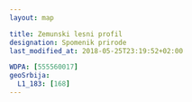 ```yaml
---
layout: map

title: Zemunski lesni profil
designation: Spomenik prirode
last_modified_at: 2018-05-25T23:19:52+02:00

WDPA: [555560017]
geoSrbija:
  L1_183: [168]
---
```

